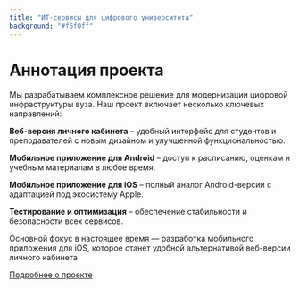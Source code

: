 ```yaml
---
title: "ИТ-сервисы для цифрового университета"
background: "#f5f0ff"
---
```



**Аннотация проекта**
=

Мы разрабатываем комплексное решение для модернизации цифровой инфраструктуры вуза. 
Наш проект включает несколько ключевых направлений:

**Веб-версия личного кабинета** – удобный интерфейс для студентов и преподавателей с новым дизайном и улучшенной функциональностью.

**Мобильное приложение для Android** – доступ к расписанию, оценкам и учебным материалам в любое время.

**Мобильное приложение для iOS** – полный аналог Android-версии с адаптацией под экосистему Apple.

**Тестирование и оптимизация** – обеспечение стабильности и безопасности всех сервисов.


Основной фокус в настоящее время — разработка мобильного приложения для iOS, которое станет удобной альтернативой веб-версии личного кабинета

[Подробнее о проекте](/about/_index/md)
